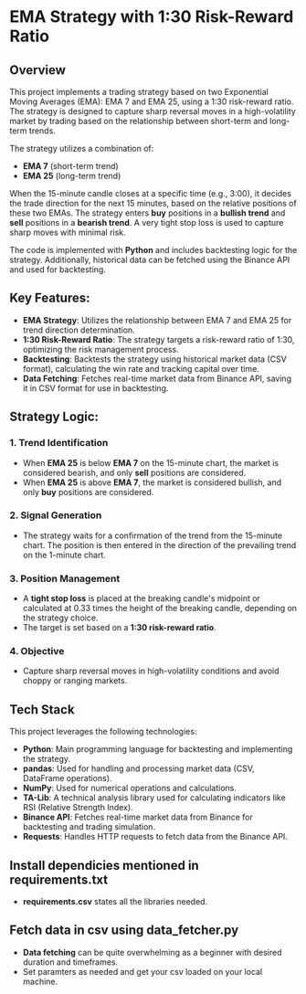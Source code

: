 # EMA Strategy with 1:30 Risk-Reward Ratio

## Overview

This project implements a trading strategy based on two Exponential Moving Averages (EMA): EMA 7 and EMA 25, using a 1:30 risk-reward ratio. The strategy is designed to capture sharp reversal moves in a high-volatility market by trading based on the relationship between short-term and long-term trends.

The strategy utilizes a combination of:
- **EMA 7** (short-term trend)
- **EMA 25** (long-term trend)

When the 15-minute candle closes at a specific time (e.g., 3:00), it decides the trade direction for the next 15 minutes, based on the relative positions of these two EMAs. The strategy enters **buy** positions in a **bullish trend** and **sell** positions in a **bearish trend**. A very tight stop loss is used to capture sharp moves with minimal risk.

The code is implemented with **Python** and includes backtesting logic for the strategy. Additionally, historical data can be fetched using the Binance API and used for backtesting.

## Key Features:

- **EMA Strategy**: Utilizes the relationship between EMA 7 and EMA 25 for trend direction determination.
- **1:30 Risk-Reward Ratio**: The strategy targets a risk-reward ratio of 1:30, optimizing the risk management process.
- **Backtesting**: Backtests the strategy using historical market data (CSV format), calculating the win rate and tracking capital over time.
- **Data Fetching**: Fetches real-time market data from Binance API, saving it in CSV format for use in backtesting.

## Strategy Logic:

### 1. Trend Identification
- When **EMA 25** is below **EMA 7** on the 15-minute chart, the market is considered bearish, and only **sell** positions are considered.
- When **EMA 25** is above **EMA 7**, the market is considered bullish, and only **buy** positions are considered.

### 2. Signal Generation
- The strategy waits for a confirmation of the trend from the 15-minute chart. The position is then entered in the direction of the prevailing trend on the 1-minute chart.

### 3. Position Management
- A **tight stop loss** is placed at the breaking candle's midpoint or calculated at 0.33 times the height of the breaking candle, depending on the strategy choice.
- The target is set based on a **1:30 risk-reward ratio**.

### 4. Objective
- Capture sharp reversal moves in high-volatility conditions and avoid choppy or ranging markets.

## Tech Stack

This project leverages the following technologies:

- **Python**: Main programming language for backtesting and implementing the strategy.
- **pandas**: Used for handling and processing market data (CSV, DataFrame operations).
- **NumPy**: Used for numerical operations and calculations.
- **TA-Lib**: A technical analysis library used for calculating indicators like RSI (Relative Strength Index).
- **Binance API**: Fetches real-time market data from Binance for backtesting and trading simulation.
- **Requests**: Handles HTTP requests to fetch data from the Binance API.


## Install dependicies mentioned in requirements.txt
- **requirements.csv** states all the libraries needed.

## Fetch data in csv using data_fetcher.py
- **Data fetching** can be quite overwhelming as a beginner with desired duration and timeframes.
- Set paramters as needed and get your csv loaded on your local machine.


 
